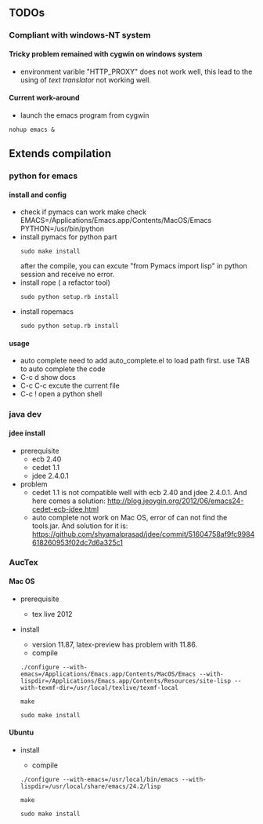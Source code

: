 ## TODOs ##

### Compliant with windows-NT system ###

#### Tricky problem remained with cygwin on windows system ####
+ environment varible "HTTP_PROXY" does not work well, this lead to the using of *text translator* not working well.

#### Current work-around ####
+ launch the emacs program from cygwin  
```shell
nohup emacs &
```


## Extends compilation ##

### python for emacs ###

#### install and config ####
- check if pymacs can work
  make check EMACS=/Applications/Emacs.app/Contents/MacOS/Emacs PYTHON=/usr/bin/python
- install pymacs for python part  
  ```shell
  sudo make install
  ```
  after the compile, you can excute "from Pymacs import lisp" in python session and receive no error.
- install rope ( a refactor tool)  
  ```shell
  sudo python setup.rb install
  ```
- install ropemacs  
  ```shell
  sudo python setup.rb install
  ```

#### usage ####
- auto complete
  need to add auto_complete.el to load path first.
  use TAB to auto complete the code
- C-c d
  show docs
- C-c C-c
  excute the current file
- C-c !
  open a python shell
  

### java dev ###
#### jdee install ####
- prerequisite
  - ecb 2.40
  - cedet 1.1
  - jdee 2.4.0.1
- problem
  - cedet 1.1 is not compatible well with ecb 2.40 and jdee 2.4.0.1. And here comes a solution:
  <http://blog.jeoygin.org/2012/06/emacs24-cedet-ecb-jdee.html>
  - auto complete not work on Mac OS, error of can not find the tools.jar. And solution for it is:
  <https://github.com/shyamalprasad/jdee/commit/51604758af9fc9984618260953f02dc7d6a325c1>
  


### AucTex ###
#### Mac OS ####
- prerequisite
  - tex live 2012

- install
  - version 11.87, latex-preview has problem with 11.86.
  - compile
  
  ```shell
  ./configure --with-emacs=/Applications/Emacs.app/Contents/MacOS/Emacs --with-lispdir=/Applications/Emacs.app/Contents/Resources/site-lisp --with-texmf-dir=/usr/local/texlive/texmf-local
  ```
  
  ```shell
  make
  ```
  
  ```shell
  sudo make install
  ```

#### Ubuntu ####
- install
  - compile  
  ```shell
  ./configure --with-emacs=/usr/local/bin/emacs --with-lispdir=/usr/local/share/emacs/24.2/lisp
  ```
  
  ```shell
  make
  ```
  
  ```shell
  sudo make install 
  ```
